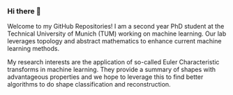 ### Hi there 👋

Welcome to my GitHub Repositories! 
I am a second year PhD student at the Technical University of Munich (TUM) 
working on machine learning. Our lab leverages topology and abstract 
mathematics to enhance current machine learning methods.

My research interests are the application of so-called Euler Characteristic 
transforms in machine learning. They provide a summary of shapes with
advantageous properties and we hope to leverage this to find better 
algorithms to do shape classification and reconstruction. 
